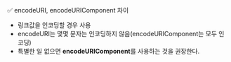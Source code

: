✅ encodeURI, encodeURIComponent 차이
* 링크값을 인코딩할 경우 사용
* encodeURI는 몇몇 문자는 인코딩하지 않음(encodeURIComponent는 모두 인코딩)
* 특별한 일 없으면 <b>encodeURIComponent</b>를 사용하는 것을 권장한다.
